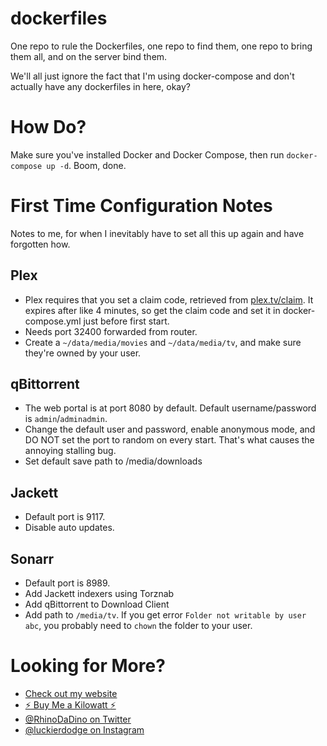 # dockerfiles

One repo to rule the Dockerfiles, one repo to find them, one repo to bring them all, and on the server bind them.

We'll all just ignore the fact that I'm using docker-compose and don't actually have any dockerfiles in here, okay?

# How Do?

Make sure you've installed Docker and Docker Compose, then run `docker-compose up -d`. Boom, done.

# First Time Configuration Notes

Notes to me, for when I inevitably have to set all this up again and have forgotten how.

## Plex

* Plex requires that you set a claim code, retrieved from [plex.tv/claim](https://www.plex.tv/claim). It expires after like 4 minutes, so get the claim code and set it in docker-compose.yml just before first start.
* Needs port 32400 forwarded from router.
* Create a `~/data/media/movies` and `~/data/media/tv`, and make sure they're owned by your user.

## qBittorrent

* The web portal is at port 8080 by default. Default username/password is `admin`/`adminadmin`.
* Change the default user and password, enable anonymous mode, and DO NOT set the port to random on every start. That's what causes the annoying stalling bug.
* Set default save path to /media/downloads

## Jackett

* Default port is 9117.
* Disable auto updates.

## Sonarr

* Default port is 8989.
* Add Jackett indexers using Torznab
* Add qBittorrent to Download Client
* Add path to `/media/tv`. If you get error `Folder not writable by user abc`, you probably need to `chown` the folder to your user.

# Looking for More?

* [Check out my website](https://ryandlewis.dev)
* [:zap: Buy Me a Kilowatt :zap:](https://www.buymeacoffee.com/aVc18KuLq)
* [@RhinoDaDino on Twitter](https://twitter.com/RhinoDaDino)
* [@luckierdodge on Instagram](https://www.instagram.com/luckierdodge/)
